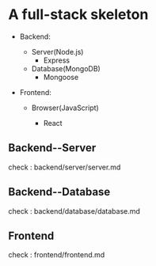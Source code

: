 #  A full-stack skeleton

* Backend:
  * Server(Node.js)
    * Express
  * Database(MongoDB)
    * Mongoose

* Frontend:

  * Browser(JavaScript)

    * React

      

## Backend--Server

check : backend/server/server.md

## Backend--Database

check : backend/database/database.md



## Frontend

check : frontend/frontend.md
